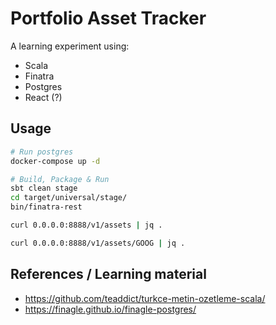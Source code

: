 # Portfolio Asset Tracker
A learning experiment using:

* Scala
* Finatra
* Postgres
* React (?)

## Usage

```bash
# Run postgres
docker-compose up -d

# Build, Package & Run
sbt clean stage
cd target/universal/stage/
bin/finatra-rest
```

```bash
curl 0.0.0.0:8888/v1/assets | jq .

curl 0.0.0.0:8888/v1/assets/GOOG | jq .
```

## References / Learning material

* https://github.com/teaddict/turkce-metin-ozetleme-scala/
* https://finagle.github.io/finagle-postgres/
